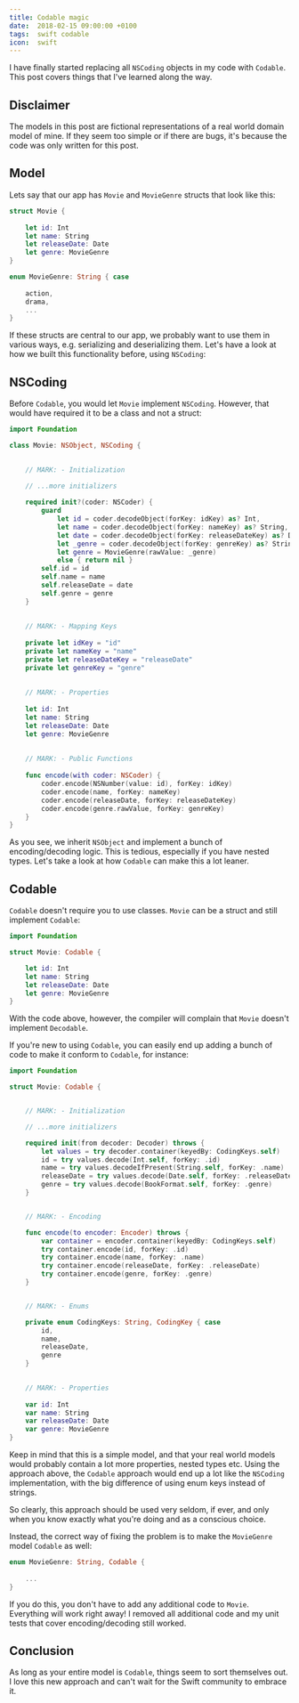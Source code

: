 ```yaml
---
title: Codable magic
date:  2018-02-15 09:00:00 +0100
tags:  swift codable
icon:  swift
---
```


I have finally started replacing all `NSCoding` objects in my code with `Codable`.
This post covers things that I've learned along the way.


## Disclaimer

The models in this post are fictional representations of a real world domain model
of mine. If they seem too simple or if there are bugs, it's because the code was
only written for this post.


## Model

Lets say that our app has `Movie` and `MovieGenre` structs that look like this:

```swift
struct Movie {
    
    let id: Int
    let name: String
    let releaseDate: Date
    let genre: MovieGenre
}

enum MovieGenre: String { case
    
    action,
    drama,
    ...
}
```

If these structs are central to our app, we probably want to use them in various
ways, e.g. serializing and deserializing them. Let's have a look at how we built
this functionality before, using `NSCoding`:


## NSCoding

Before `Codable`, you would let `Movie` implement `NSCoding`. However, that would
have required it to be a class   and not a struct:

```swift
import Foundation

class Movie: NSObject, NSCoding {

    
    // MARK: - Initialization

    // ...more initializers
    
    required init?(coder: NSCoder) {
        guard
            let id = coder.decodeObject(forKey: idKey) as? Int,
            let name = coder.decodeObject(forKey: nameKey) as? String,
            let date = coder.decodeObject(forKey: releaseDateKey) as? Date,
            let _genre = coder.decodeObject(forKey: genreKey) as? String,
            let genre = MovieGenre(rawValue: _genre)
            else { return nil }
        self.id = id
        self.name = name
        self.releaseDate = date
        self.genre = genre
    }
    
    
    // MARK: - Mapping Keys
    
    private let idKey = "id"
    private let nameKey = "name"
    private let releaseDateKey = "releaseDate"
    private let genreKey = "genre"
    
    
    // MARK: - Properties
    
    let id: Int
    let name: String
    let releaseDate: Date
    let genre: MovieGenre
    
    
    // MARK: - Public Functions
    
    func encode(with coder: NSCoder) {
        coder.encode(NSNumber(value: id), forKey: idKey)
        coder.encode(name, forKey: nameKey)
        coder.encode(releaseDate, forKey: releaseDateKey)
        coder.encode(genre.rawValue, forKey: genreKey)
    }
}
```

As you see, we inherit `NSObject` and implement a bunch of encoding/decoding
logic. This is tedious, especially if you have nested types. Let's take a
look at how `Codable` can make this a lot leaner.


## Codable

`Codable` doesn't require you to use classes. `Movie` can be a struct and still
implement `Codable`:

```swift
import Foundation

struct Movie: Codable {

    let id: Int
    let name: String
    let releaseDate: Date
    let genre: MovieGenre
}
```

With the code above, however, the compiler will complain that `Movie` doesn't
implement `Decodable`.

If you're new to using `Codable`, you can easily end up adding a bunch of code
to make it conform to `Codable`, for instance:


```swift
import Foundation

struct Movie: Codable {


    // MARK: - Initialization

    // ...more initializers

    required init(from decoder: Decoder) throws {
        let values = try decoder.container(keyedBy: CodingKeys.self)
        id = try values.decode(Int.self, forKey: .id)
        name = try values.decodeIfPresent(String.self, forKey: .name)
        releaseDate = try values.decode(Date.self, forKey: .releaseDate)
        genre = try values.decode(BookFormat.self, forKey: .genre)
    }


    // MARK: - Encoding

    func encode(to encoder: Encoder) throws {
        var container = encoder.container(keyedBy: CodingKeys.self)
        try container.encode(id, forKey: .id)
        try container.encode(name, forKey: .name)
        try container.encode(releaseDate, forKey: .releaseDate)
        try container.encode(genre, forKey: .genre)
    }


    // MARK: - Enums

    private enum CodingKeys: String, CodingKey { case
        id,
        name,
        releaseDate,
        genre
    }

    
    // MARK: - Properties
    
    var id: Int
    var name: String
    var releaseDate: Date
    var genre: MovieGenre
}
```

Keep in mind that this is a simple model, and that your real world models would
probably contain a lot more properties, nested types etc. Using the approach
above, the `Codable` approach would end up a lot like the `NSCoding`
implementation, with the big difference of using enum keys instead of strings.

So clearly, this approach should be used very seldom, if ever, and only when you
know exactly what you're doing and as a conscious choice. 

Instead, the correct way of fixing the problem is to make the `MovieGenre`  model
`Codable` as well:

```swift
enum MovieGenre: String, Codable {
    
    ...
}
``` 

If you do this, you don't have to add any additional code to `Movie`. Everything
will work right away! I removed all additional code and my unit tests that cover
encoding/decoding still worked.


## Conclusion

As long as your entire model is `Codable`, things seem to sort themselves out. I
love this new approach and can't wait for the Swift community to embrace it.